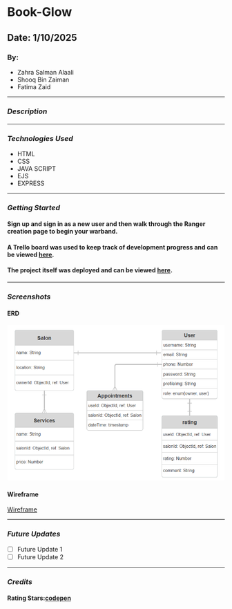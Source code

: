 # Book-Glow
## Date: 1/10/2025
### By:
* Zahra Salman Alaali
* Shooq Bin Zaiman
* Fatima Zaid

***

### ***Description***
####  ####

***

### ***Technologies Used***
* HTML
* CSS
* JAVA SCRIPT
* EJS
* EXPRESS

***

### ***Getting Started***
#### Sign up and sign in as a new user and then walk through the Ranger creation page to begin your warband.
#### A Trello board was used to keep track of development progress and can be viewed [here](https://trello.com/boardinvited/68dd270b846e4395c2f5ba44/68dd2778353cc7bf5fb48947/6bc23424b0161e447ed2b578db3187cd?utm_source=eval-email&utm_medium=email&utm_campaign=board-invite).
#### The project itself was deployed and can be viewed [here]().

***

### ***Screenshots***
#### ERD
![ERD](./imgs/ERD.png)
#### Wireframe
[Wireframe](https://www.figma.com/proto/cOWrBpZMVUvuhdoyK28fBW/Book---Glow?node-id=0-1&t=wtiKJ1FbfEvCFCzG-1)

***

### ***Future Updates***
- [ ] Future Update 1
- [ ] Future Update 2

***

### ***Credits***
#### Rating Stars:[codepen](https://codepen.io/hesguru/pen/BaybqXv)
